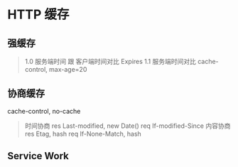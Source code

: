 # HTTP 缓存

## 强缓存

> 1.0
  服务端时间 跟 客户端时间对比
  Expires
> 1.1
  服务端时间对比
  cache-control, max-age=20

## 协商缓存
  
  cache-control, no-cache
  > 时间协商
  res Last-modified, new Date()
  req If-modified-Since
  > 内容协商
  res Etag, hash
  req If-None-Match, hash

## Service Work
